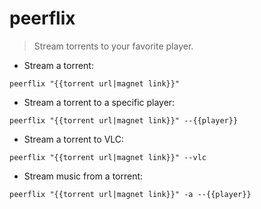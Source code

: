 # peerflix

> Stream torrents to your favorite player.

- Stream a torrent:

`peerflix "{{torrent url|magnet link}}"`

- Stream a torrent to a specific player:

`peerflix "{{torrent url|magnet link}}" --{{player}}`

- Stream a torrent to VLC:

`peerflix "{{torrent url|magnet link}}" --vlc`

- Stream music from a torrent:

`peerflix "{{torrent url|magnet link}}" -a --{{player}}`
